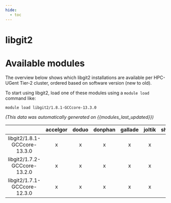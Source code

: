 ```yaml
---
hide:
  - toc
---
```


libgit2
=======

# Available modules


The overview below shows which libgit2 installations are available per HPC-UGent Tier-2 cluster, ordered based on software version (new to old).

To start using libgit2, load one of these modules using a `module load` command like:

```shell
module load libgit2/1.8.1-GCCcore-13.3.0
```

*(This data was automatically generated on {{modules_last_updated}})*  

| |accelgor|doduo|donphan|gallade|joltik|shinx|
| :---: | :---: | :---: | :---: | :---: | :---: | :---: |
|libgit2/1.8.1-GCCcore-13.3.0|x|x|x|x|x|x|
|libgit2/1.7.2-GCCcore-13.2.0|x|x|x|x|x|x|
|libgit2/1.7.1-GCCcore-12.3.0|x|x|x|x|x|x|
